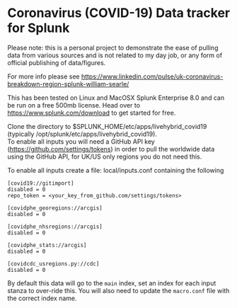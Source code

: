 # Coronavirus (COVID-19) Data tracker for Splunk

Please note: this is a personal project to demonstrate the ease of pulling data from various sources and is not related to my day job, or any form of official publishing of data/figures.  

For more info please see https://www.linkedin.com/pulse/uk-coronavirus-breakdown-region-splunk-william-searle/

This has been tested on Linux and MacOSX Splunk Enterprise 8.0 and can be run on a free 500mb license. Head over to https://www.splunk.com/download to get started for free.  

Clone the directory to $SPLUNK_HOME/etc/apps/livehybrid_covid19 (typically /opt/splunk/etc/apps/livehybrid_covid19).  
To enable all inputs you will need a GitHub API key (https://github.com/settings/tokens) in order to pull the worldwide data using the GitHub API, for UK/US only regions you do not need this.

To enable all inputs create a file: local/inputs.conf containing the following 
```
[covid19://gitimport]
disabled = 0
repo_token = <your_key_from_github.com/settings/tokens>

[covidphe_georegions://arcgis]
disabled = 0

[covidphe_nhsregions://arcgis]
disabled = 0

[covidphe_stats://arcgis]
disabled = 0

[covidcdc_usregions.py://cdc]
disabled = 0
```

By default this data will go to the `main` index, set an index for each input stanza to over-ride this. You will also need to update the `macro.conf` file with the correct index name.
